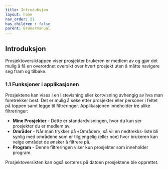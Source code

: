 ```yaml
---
title: Introduksjon
layout: home
nav_order: 21
has_children : false
parent: Brukermanual
---
```

## Introduksjon
Prosjektoversiktappen viser prosjekter brukeren er medlem av og gjør det mulig å få en overordnet oversikt over hvert prosjekt uten å måtte navigere seg fram og tilbake. 

### 1.1 Funksjoner i applikasjonen
Prosjektene kan vises i en listevisning eller kortvisning avhengig av hva man foretrekker best. Det er mulig å søke etter prosjekter eller personer i feltet på toppen samt legge til filtreringer. Applikasjonen inneholder tre ulike filtreringer:

* **Mine Prosjekter** - Dette er standardvisningen, hvor du kun ser prosjekter du er medlem av.
* **Områder** - Når man trykker på «Områder», så vil en nedtrekks-liste bli synlig med områdene som er tilgjengelig (eller noe) hvor brukeren kan velge området de ønsker å filtrere på.
* **Program** - Denne filtreringen viser kun prosjekter som inneholder program.

Prosjektoversikten kan også sorteres på datoen prosjektene ble opprettet. 